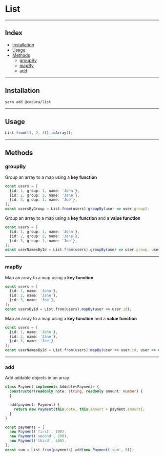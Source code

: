 # List

---

## Index
- [Installation](#installation)
- [Usage](#usage)
- [Methods](#methods)
  - [groupBy](#groupBy)
  - [mapBy](#mapBy)
  - [add](#add)

---

## Installation
```sh
yarn add @codura/list
```
---

## Usage
```ts
List.from([1, 2, 3]).toArray();
```
---

## Methods

### groupBy

Group an array to a map using a **key function**

```ts
const users = [
  {id: 1, group: 1, name: 'John'},
  {id: 2, group: 2, name: 'Jane'},
  {id: 3, group: 1, name: 'Joe'},
];
const usersByGroup = List.from(users).groupBy(user => user.group);
```

Group an array to a map using a **key function** and a **value function**

```ts
const users = [
  {id: 1, group: 1, name: 'John'},
  {id: 2, group: 2, name: 'Jane'},
  {id: 3, group: 1, name: 'Joe'},
];
const userNamesById = List.from(users).groupBy(user => user.group, user => user.name);
```

---

### mapBy

Map an array to a map using a **key function**

```ts
const users = [
  {id: 1, name: 'John'},
  {id: 2, name: 'Jane'},
  {id: 3, name: 'Joe'},
];
const usersById = List.from(users).mapBy(user => user.id);
```

Map an array to a map using a **key function** and a **value function**

```ts
const users = [
  {id: 1, name: 'John'},
  {id: 2, name: 'Jane'},
  {id: 3, name: 'Joe'},
];
const userNamesById = List.from(users).mapBy(user => user.id, user => user.name);
```

---

### add

Add addable objects in an array

```ts
class Payment implements Addable<Payment> {
  constructor(readonly note: string, readonly amount: number) {
  }

  add(payment: Payment) {
    return new Payment(this.note, this.amount + payment.amount);
  }
}

const payments = [
  new Payment('first', 100),
  new Payment('second', 200),
  new Payment('third', 300),
];
const sum = List.from(payments).add(new Payment('sum', 0));
```
